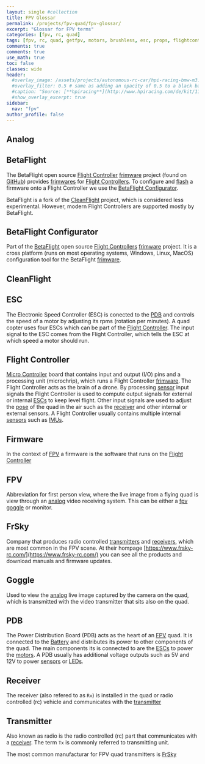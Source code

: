 ```yaml
---
layout: single #collection
title: FPV Glossar
permalink: /projects/fpv-quad/fpv-glossar/
excerpt: "Glossar for FPV terms"
categories: [fpv, rc, quad]
tags: [fpv, rc, quad, getfpv, motors, brushless, esc, props, flightcontroller, antennas, camera, goggles, frsky, fatshark]
comments: true
comments: true
use_math: true
toc: false
classes: wide
header:
  #overlay_image: /assets/projects/autonomous-rc-car/hpi-racing-bmw-m3.png
  #overlay_filter: 0.5 # same as adding an opacity of 0.5 to a black background
  #caption: "Source: [**hpiracing**](http://www.hpiracing.com/de/kit/114343)"
  #show_overlay_excerpt: true
sidebar:
  nav: "fpv"
author_profile: false
---
```


## Analog

## BetaFlight

The BetaFlight open source [Flight Controller](/projects/fpv-quad/fpv-glossar/#flight-controller) [frimware](/projects/fpv-quad/fpv-glossar/#firmware) project (found on [GitHub](https://github.com/betaflight)) provides
[frimwares](/projects/fpv-quad/fpv-glossar/#firmware) for [Flight Controllers](/projects/fpv-quad/fpv-glossar/#flight-controller). To configure and [flash](/projects/fpv-quad/fpv-glossar/#flash) a firmware onto a Flight Controller we use 
the [BetaFlight Configurator](/projects/fpv-quad/fpv-glossar/#betaflight-configurator).

BetaFlight is a fork of the [CleanFlight](/projects/fpv-quad/fpv-glossar/#clean-flight) project, which is considered less experimental. However, modern Flight Controllers are supported mostly by BetaFlight. 

## BetaFlight Configurator

Part of the [BetaFlight](/projects/fpv-quad/fpv-glossar/#betaflight) open source [Flight Controllers](/projects/fpv-quad/fpv-glossar/#flight-controller) [frimware](/projects/fpv-quad/fpv-glossar/#firmware) project.
It is a cross platform (runs on most operating systems, Windows, Linux, MacOS) configuration tool for the BetaFlight [frimware](/projects/fpv-quad/fpv-glossar/#firmware).

## CleanFlight

## ESC

The Electronic Speed Controller (ESC) is conected to the [PDB](/projects/fpv-quad/fpv-glossar/#pdb) and controls the speed of a motor by adjusting its rpms (rotation per minutes). A quad copter uses four ESCs which can be part of the [Flight Controller](/projects/fpv-quad/fpv-glossar/#flight-controller). The input signal to the ESC comes from the Flight Controller, which tells the ESC at which speed a motor should run.

## Flight Controller

[Micro Controller]() board that contains input and output (I/O) pins and a processing unit (microchrip), 
which runs a Flight Controller [frimware](/projects/fpv-quad/fpv-glossar/#firmware). 
The Flight Controller acts as the brain of a drone.
By processing [sensor](/projects/fpv-quad/fpv-glossar/#sensor) input signals the Flight Controller is used to compute output signals for external or internal [ESCs](/projects/fpv-quad/fpv-glossar/#esc) to keep level flight. Other input signals are used to adjust the [pose](/projects/fpv-quad/fpv-glossar/#pose) of the quad in the air such as the [receiver](/projects/fpv-quad/fpv-glossar/#receiver) and other internal or external sensors. A Flight Controller usually
contains multiple internal [sensors](/projects/fpv-quad/fpv-glossar/#sensor) such as [IMUs](/projects/fpv-quad/fpv-glossar/#imu).

## Firmware

In the context of [FPV](/projects/fpv-quad/fpv-glossar/#fpv) a firmware is the software that runs on the [Flight Controller](/projects/fpv-quad/fpv-glossar/#flight-controller)

## FPV

Abbreviation for first person view, where the live image from a flying quad is view through an [analog](/projects/fpv-quad/fpv-glossar/#analog) video receiving system. This can be either a [fpv goggle](/projects/fpv-quad/fpv-glossar/#goggle) or monitor.

## FrSky

Company that produces radio controlled [transmitters](/projects/fpv-quad/fpv-glossar/#transmitter) and [receivers](/projects/fpv-quad/fpv-glossar/#receiver), which are most common in the FPV scene. At their hompage [https://www.frsky-rc.com/](https://www.frsky-rc.com/) you can see all the products and download manuals and firmware updates. 

## Goggle

Used to view the [analog](/projects/fpv-quad/fpv-glossar/#analog) live image captured by the camera on the quad, which is transmitted with the video transmitter that sits also on the quad.

## PDB

The Power Distribution Board (PDB) acts as the heart of an [FPV](/projects/fpv-quad/fpv-glossar/#fpv) quad. 
It is connected to the [Battery](/projects/fpv-quad/fpv-glossar/#battery) and distributes its power to other components of the quad. The main components its is connected to are the [ESCs](/projects/fpv-quad/fpv-glossar/#esc) to power the 
[motors](/projects/fpv-quad/fpv-glossar/#motor). A PDB usually has additional voltage outputs such as 5V and 12V to power 
[sensors](/projects/fpv-quad/fpv-glossar/#sensor) or [LEDs](/projects/fpv-quad/fpv-glossar/#led).

## Receiver

The receiver (also refered to as `Rx`) is installed in the quad or radio controlled (rc) vehicle and communicates with the [transmitter](/projects/fpv-quad/fpv-glossar/#transmitter)


## Transmitter

Also known as radio is the radio controlled (rc) part that communicates with a [receiver](/projects/fpv-quad/fpv-glossar/#receiver). The term `Tx` is commonly referred to transmitting unit.

The most common manufacturar for FPV quad transmitters is [FrSky](/projects/fpv-quad/fpv-glossar/#frsky)
